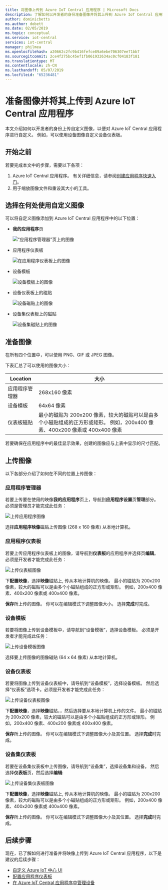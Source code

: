 ```yaml
---
title: 将图像上传到 Azure IoT Central 应用程序 | Microsoft Docs
description: 了解如何以开发者的身份准备图像并将其上传到 Azure IoT Central 应用程序。
author: dominicbetts
ms.author: dobett
ms.date: 02/05/2019
ms.topic: conceptual
ms.service: iot-central
services: iot-central
manager: philmea
ms.openlocfilehash: a20662c2fc9b416fefce89a6ebe706307ee71bb7
ms.sourcegitcommit: 2ce4f275bc45ef1fb061932634ac0cf04183f181
ms.translationtype: MT
ms.contentlocale: zh-CN
ms.lasthandoff: 05/07/2019
ms.locfileid: "65236481"
---
```

# <a name="prepare-and-upload-images-to-your-azure-iot-central-application"></a>准备图像并将其上传到 Azure IoT Central 应用程序

本文介绍如何以开发者的身份上传自定义图像，以便对 Azure IoT Central 应用程序进行自定义。 例如，可以使用设备图像自定义设备仪表板。

## <a name="before-you-begin"></a>开始之前

若要完成本文中的步骤，需要以下各项：

1. Azure IoT Central 应用程序。 有关详细信息，请参阅[创建应用程序快速入门](quick-deploy-iot-central.md)。
1. 用于缩放图像文件和重设其大小的工具。

## <a name="choose-where-to-use-custom-images"></a>选择在何处使用自定义图像

可以将自定义图像添加到 Azure IoT Central 应用程序中的以下位置：

* **我的应用程序**页

    ![“应用程序管理器”页上的图像](media/howto-prepare-images/applicationmanager.png)

* 应用程序仪表板

    ![在应用程序仪表板上的图像](media/howto-prepare-images/homepage.png)

* 设备模板

    ![设备模板上的图像](media/howto-prepare-images/devicetemplate.png)

* 设备仪表板上的磁贴

    ![设备磁贴上的图像](media/howto-prepare-images/devicetile.png)

* 设备集仪表板上的磁贴

    ![设备集磁贴上的图像](media/howto-prepare-images/devicesettile.png)

## <a name="prepare-the-images"></a>准备图像

在所有四个位置中，可以使用 PNG、GIF 或 JPEG 图像。

下表汇总了可以使用的图像大小：

| Location | 大小 |
| -------- | ------ |
| 应用程序管理器 | 268x160 像素 |
| 设备模板 | 64x64 像素 |
| 仪表板磁贴 | 最小的磁贴为 200x200 像素，较大的磁贴可以是由多个小磁贴组成的正方形或矩形。 例如，200x400 像素、400x200 像素或 400x400 像素 |

若要确保在应用程序中的最佳显示效果，创建的图像应与上表中显示的尺寸匹配。

## <a name="upload-the-images"></a>上传图像

以下各部分介绍了如何在不同的位置上传图像：

### <a name="application-manager"></a>应用程序管理器

若要上传要在使用的映像**我的应用程序**页上，导航到**应用程序设置**页**管理**部分。 必须是管理员才能完成此任务：

![上传应用程序图像](media/howto-prepare-images/uploadapplicationmanager.png)

选择**应用程序映像**磁贴上传图像 (268 x 160 像素) 从本地计算机。

### <a name="application-dashboard"></a>应用程序仪表板

若要上传应用程序仪表板上的图像，请导航到**仪表板**的应用程序并选择页**编辑**。 必须是开发者才能完成此任务：

![上传仪表板图像](media/howto-prepare-images/uploadhomepage.png)

下**配置映像**，选择**映像**磁贴上, 传从本地计算机的映像。 最小的磁贴为 200x200 像素，较大的磁贴可以是由多个小磁贴组成的正方形或矩形。 例如，200x400 像素、400x200 像素或 400x400 像素。

**保存**所上传的图像。 你可以在编辑模式下调整图像大小。 选择**完成**时完成。

### <a name="device-template"></a>设备模板

若要将图像上传到设备模板中，请导航到“设备模板”，选择设备模板。 必须是开发者才能完成此任务：

![上传设备模板图像](media/howto-prepare-images/uploaddevicetemplate.png)

选择要上传图像的图像磁贴 (64 x 64 像素) 从本地计算机。

### <a name="device-dashboard"></a>设备仪表板

若要将图像上传到设备仪表板中，请导航到“设备模板”，选择设备模板。 然后选择“仪表板”选项卡。必须是开发者才能完成此任务：

![上传设备仪表板图像](media/howto-prepare-images/uploaddevicedashboard.png)

下**配置映像**，选择**映像**磁贴，，然后选择要从本地计算机上传的文件。 最小的磁贴为 200x200 像素，较大的磁贴可以是由多个小磁贴组成的正方形或矩形。 例如，200x400 像素、400x200 像素或 400x400 像素。

**保存**所上传的图像。 你可以在编辑模式下调整图像大小及其位置。 选择**完成**时完成。

### <a name="device-set-dashboard"></a>设备集仪表板

若要在设备集仪表板中上传图像，请导航到“设备集”，选择设备集和设备。 然后选择**仪表板**页，然后选择**编辑**:

![上传设备集仪表板图像](media/howto-prepare-images/uploaddevicesetdashboard.png)

下**配置映像**，选择**映像**磁贴上, 传从本地计算机的映像。 最小的磁贴为 200x200 像素，较大的磁贴可以是由多个小磁贴组成的正方形或矩形。 例如，200x400 像素、400x200 像素或 400x400 像素。

**保存**所上传的图像。 你可以在编辑模式下调整图像大小及其位置。 选择**完成**时完成。

## <a name="next-steps"></a>后续步骤

现在，已了解如何进行准备并将映像上传到 Azure IoT Central 应用程序，以下是建议的后续步骤：

* [自定义 Azure IoT 中心 UI](./howto-customize-ui.md)
* [配置应用程序仪表板](./howto-configure-homepage.md)
* [在 Azure IoT Central 应用程序中管理设备](howto-manage-devices.md)